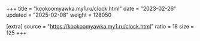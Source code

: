 +++
title = "kookoomyawka.my1.ru/clock.html"
date = "2023-02-26"
updated = "2025-02-08"
weight = 128050

[extra]
source = "https://kookoomyawka.my1.ru/clock.html"
ratio = 18
size = 125
+++
